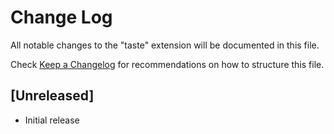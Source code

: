 # Change Log

All notable changes to the "taste" extension will be documented in this file.

Check [Keep a Changelog](http://keepachangelog.com/) for recommendations on how to structure this file.

## [Unreleased]

- Initial release